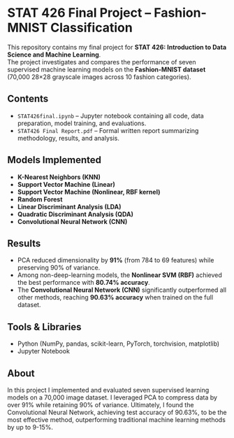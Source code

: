 # STAT 426 Final Project – Fashion-MNIST Classification

This repository contains my final project for **STAT 426: Introduction to Data Science and Machine Learning**.  
The project investigates and compares the performance of seven supervised machine learning models on the **Fashion-MNIST dataset** (70,000 28×28 grayscale images across 10 fashion categories).

## Contents
- `STAT426final.ipynb` – Jupyter notebook containing all code, data preparation, model training, and evaluations.
- `STAT426 Final Report.pdf` – Formal written report summarizing methodology, results, and analysis.

## Models Implemented
- **K-Nearest Neighbors (KNN)**
- **Support Vector Machine (Linear)**
- **Support Vector Machine (Nonlinear, RBF kernel)**
- **Random Forest**
- **Linear Discriminant Analysis (LDA)**
- **Quadratic Discriminant Analysis (QDA)**
- **Convolutional Neural Network (CNN)**

## Results
- PCA reduced dimensionality by **91%** (from 784 to 69 features) while preserving 90% of variance.
- Among non-deep-learning models, the **Nonlinear SVM (RBF)** achieved the best performance with **80.74% accuracy**.
- The **Convolutional Neural Network (CNN)** significantly outperformed all other methods, reaching **90.63% accuracy** when trained on the full dataset.

## Tools & Libraries
- Python (NumPy, pandas, scikit-learn, PyTorch, torchvision, matplotlib)
- Jupyter Notebook

## About
In this project I implemented and evaluated seven supervised learning models on a 70,000 image dataset. I leveraged PCA to compress data by over 91% while retaining 90% of variance. Ultimately, I found the Convolutional Neural Network, achieving test accuracy of 90.63%, to be the most effective method, outperforming traditional machine learning methods by up to 9-15%.
